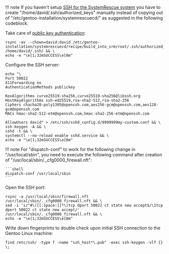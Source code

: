 !!! note
    If you haven't setup [SSH for the SystemRescue system](rescue_system.md#43-optional-ssh-server) you have to create "/home/david/.ssh/authorized_keys" manually instead of copying out of "/etc/gentoo-installation/systemrescuecd/" as suggested in the following codeblock.

Take care of [public key authentication](https://wiki.gentoo.org/wiki/SSH#Passwordless_authentication_to_a_distant_SSH_server):

```shell
rsync -av --chown=david:david /etc/gentoo-installation/systemrescuecd/recipe/build_into_srm/root/.ssh/authorized_keys /home/david/.ssh/ && \
echo -e "\e[1;32mSUCCESS\e[0m"
```

Configure the SSH server:

```shell
echo "\
Port 50022
X11Forwarding no
AuthenticationMethods publickey

KexAlgorithms curve25519-sha256,curve25519-sha256@libssh.org
HostKeyAlgorithms ssh-ed25519,rsa-sha2-512,rsa-sha2-256
Ciphers chacha20-poly1305@openssh.com,aes256-gcm@openssh.com,aes128-gcm@openssh.com
MACs hmac-sha2-512-etm@openssh.com,hmac-sha2-256-etm@openssh.com

AllowUsers david" > /etc/ssh/sshd_config.d/9999999my-custom.conf && \
ssh-keygen -A && \
sshd -t && \
systemctl --no-reload enable sshd.service && \
echo -e "\e[1;32mSUCCESS\e[0m"
```

!!! note
    For "dispatch-conf" to work for the following change in "/usr/local/sbin", you need to execute the following command after creation of "/usr/local/sbin/._cfg0000_firewall.nft":
    
    ```shell
    dispatch-conf /usr/local/sbin
    ```

Open the SSH port:

```shell hl_lines="1"
rsync -a /usr/local/sbin/firewall.nft /usr/local/sbin/._cfg0000_firewall.nft && \
sed -i 's/^#\([[:space:]]*\)tcp dport 50022 ct state new accept$/\1tcp dport 50022 ct state new accept/' /usr/local/sbin/._cfg0000_firewall.nft && \
echo -e "\e[1;32mSUCCESS\e[0m"
```

Write down fingerprints to double check upon initial SSH connection to the Gentoo Linux machine:

```shell
find /etc/ssh/ -type f -name "ssh_host*\.pub" -exec ssh-keygen -vlf {} \;
```

